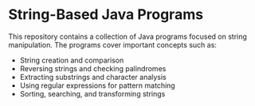 # String-Based Java Programs

This repository contains a collection of Java programs focused on string manipulation. The programs cover important concepts such as:

- String creation and comparison
- Reversing strings and checking palindromes
- Extracting substrings and character analysis
- Using regular expressions for pattern matching
- Sorting, searching, and transforming strings